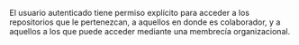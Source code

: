 El usuario autenticado tiene permiso explícito para acceder a los repositorios que le pertenezcan, a aquellos en donde es colaborador, y a aquellos a los que puede acceder mediante una membrecía organizacional.
